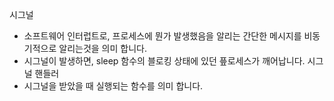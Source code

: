 시그널
- 소프트웨어 인터럽트로, 프로세스에 뭔가 발생했음을 알리는 간단한 메시지를 비동기적으로 알리는것을 의미 합니다.
- 시그널이 발생하면, sleep 함수의 블로킹 상태에 있던 픞로세스가 깨어납니다.
시그널 핸들러
- 시그널을 받았을 때 실행되는 함수를 의미 합니다.
